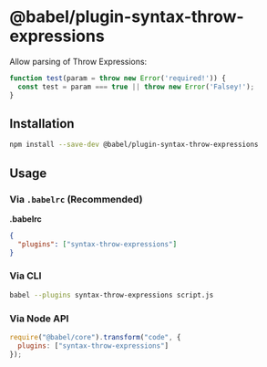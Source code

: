 # @babel/plugin-syntax-throw-expressions

Allow parsing of Throw Expressions:

```js
function test(param = throw new Error('required!')) {
  const test = param === true || throw new Error('Falsey!');
}
```


## Installation

```sh
npm install --save-dev @babel/plugin-syntax-throw-expressions
```

## Usage

### Via `.babelrc` (Recommended)

**.babelrc**

```json
{
  "plugins": ["syntax-throw-expressions"]
}
```

### Via CLI

```sh
babel --plugins syntax-throw-expressions script.js
```

### Via Node API

```javascript
require("@babel/core").transform("code", {
  plugins: ["syntax-throw-expressions"]
});
```
